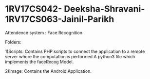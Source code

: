 # 1RV17CS042- Deeksha-Shravani-1RV17CS063-Jainil-Parikh

Attendence system : Face Recognition 

Folders:

1)Scripts: Contains PHP scripts to connect the application to a remote server where the computation is performed.A python3 file which implements the faceRecog Model.

2)Image: Contains the Android Application.
